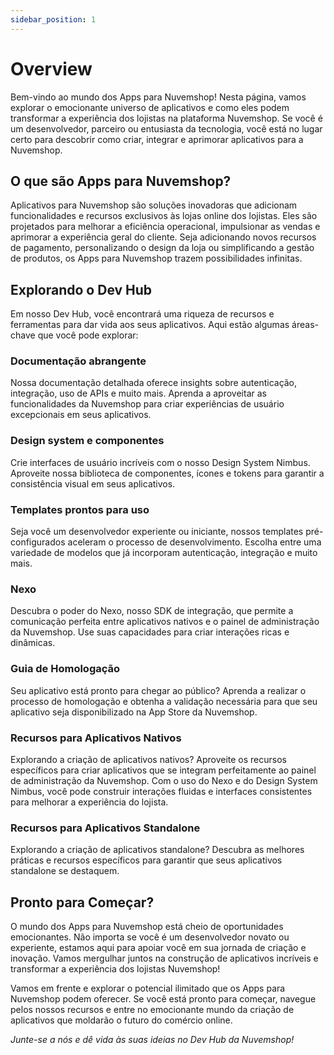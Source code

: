 ```yaml
---
sidebar_position: 1
---
```


# Overview

Bem-vindo ao mundo dos Apps para Nuvemshop! Nesta página, vamos explorar o emocionante universo de aplicativos e como eles podem transformar a experiência dos lojistas na plataforma Nuvemshop. Se você é um desenvolvedor, parceiro ou entusiasta da tecnologia, você está no lugar certo para descobrir como criar, integrar e aprimorar aplicativos para a Nuvemshop.

## O que são Apps para Nuvemshop?

Aplicativos para Nuvemshop são soluções inovadoras que adicionam funcionalidades e recursos exclusivos às lojas online dos lojistas. Eles são projetados para melhorar a eficiência operacional, impulsionar as vendas e aprimorar a experiência geral do cliente. Seja adicionando novos recursos de pagamento, personalizando o design da loja ou simplificando a gestão de produtos, os Apps para Nuvemshop trazem possibilidades infinitas.

## Explorando o Dev Hub

Em nosso Dev Hub, você encontrará uma riqueza de recursos e ferramentas para dar vida aos seus aplicativos. Aqui estão algumas áreas-chave que você pode explorar:

### Documentação abrangente

Nossa documentação detalhada oferece insights sobre autenticação, integração, uso de APIs e muito mais. Aprenda a aproveitar as funcionalidades da Nuvemshop para criar experiências de usuário excepcionais em seus aplicativos.

### Design system e componentes

Crie interfaces de usuário incríveis com o nosso Design System Nimbus. Aproveite nossa biblioteca de componentes, ícones e tokens para garantir a consistência visual em seus aplicativos.

### Templates prontos para uso

Seja você um desenvolvedor experiente ou iniciante, nossos templates pré-configurados aceleram o processo de desenvolvimento. Escolha entre uma variedade de modelos que já incorporam autenticação, integração e muito mais.

### Nexo

Descubra o poder do Nexo, nosso SDK de integração, que permite a comunicação perfeita entre aplicativos nativos e o painel de administração da Nuvemshop. Use suas capacidades para criar interações ricas e dinâmicas.

### Guia de Homologação

Seu aplicativo está pronto para chegar ao público? Aprenda a realizar o processo de homologação e obtenha a validação necessária para que seu aplicativo seja disponibilizado na App Store da Nuvemshop.

### Recursos para Aplicativos Nativos

Explorando a criação de aplicativos nativos? Aproveite os recursos específicos para criar aplicativos que se integram perfeitamente ao painel de administração da Nuvemshop. Com o uso do Nexo e do Design System Nimbus, você pode construir interações fluidas e interfaces consistentes para melhorar a experiência do lojista.

### Recursos para Aplicativos Standalone

Explorando a criação de aplicativos standalone? Descubra as melhores práticas e recursos específicos para garantir que seus aplicativos standalone se destaquem.

## Pronto para Começar?

O mundo dos Apps para Nuvemshop está cheio de oportunidades emocionantes. Não importa se você é um desenvolvedor novato ou experiente, estamos aqui para apoiar você em sua jornada de criação e inovação. Vamos mergulhar juntos na construção de aplicativos incríveis e transformar a experiência dos lojistas Nuvemshop!

Vamos em frente e explorar o potencial ilimitado que os Apps para Nuvemshop podem oferecer. Se você está pronto para começar, navegue pelos nossos recursos e entre no emocionante mundo da criação de aplicativos que moldarão o futuro do comércio online.

_Junte-se a nós e dê vida às suas ideias no Dev Hub da Nuvemshop!_
